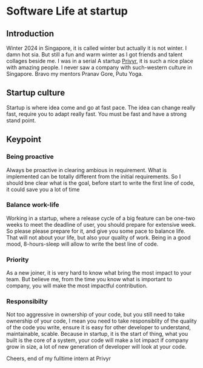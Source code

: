 # Software Life at startup

## Introduction

Winter 2024 in Singapore, it is called winter but actually it is not winter. I damn hot sia. But still a fun and warm winter as I got friends and talent collages beside me. I was in a serial A startup [Privyr](https://www.privyr.com/), it is such a nice place with amazing people. I never saw a company with such-western culture in Singapore. Bravo my mentors Pranav Gore, Putu Yoga.

## Startup culture

Startup is where idea come and go at fast pace. The idea can change really fast, require you to adapt really fast. You must be fast and have a strong stand point. 


## Keypoint

### Being proactive

Always be proactive in clearing ambious in requirement. What is implemented can be totally different from the initial requirements. So I should bne clear what is the goal, before start to write the first line of code, it could save you a lot of time 

### Balance work-life

Working in a startup, where a release cycle of a big feature can be one-two weeks to meet the deadline of user, you should prepare for extensive week. So please please prepare for it, and give you some pace to balance life. That will not about your life, but also your quality of work. Being in a good mood, 8-hours-sleep will allow to write the best line of code.  

### Priority

As a new joiner, it is very hard to know what bring the most impact to your team. But believe me, from the time you know what is important to company, you will make the most impactful contribution. 


### Responsibilty

Not too aggressive in ownership of your code, but you still need to take ownership of your code, I mean you need to take responsiblity of the quality of the code you write, ensure it is easy for other developer to understand, maintainable, scable. Because in startup, it is the start of thing, what you built is the core of a system, your code will make a lot impact if company grow in size, a lot of new generation of developer will look at your code. 

Cheers, end of my fulltime intern at Privyr
